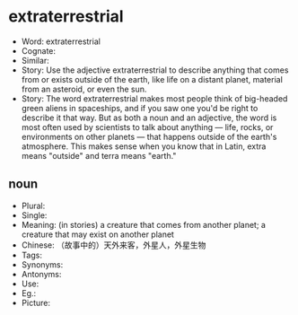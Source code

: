 # extraterrestrial

- Word: extraterrestrial
- Cognate: 
- Similar: 
- Story: Use the adjective extraterrestrial to describe anything that comes from or exists outside of the earth, like life on a distant planet, material from an asteroid, or even the sun.
- Story: The word extraterrestrial makes most people think of big-headed green aliens in spaceships, and if you saw one you'd be right to describe it that way. But as both a noun and an adjective, the word is most often used by scientists to talk about anything — life, rocks, or environments on other planets — that happens outside of the earth's atmosphere. This makes sense when you know that in Latin, extra means "outside" and terra means "earth."

## noun

- Plural: 
- Single: 
- Meaning: (in stories) a creature that comes from another planet; a creature that may exist on another planet
- Chinese: （故事中的）天外来客，外星人，外星生物
- Tags: 
- Synonyms: 
- Antonyms: 
- Use: 
- Eg.: 
- Picture: 

